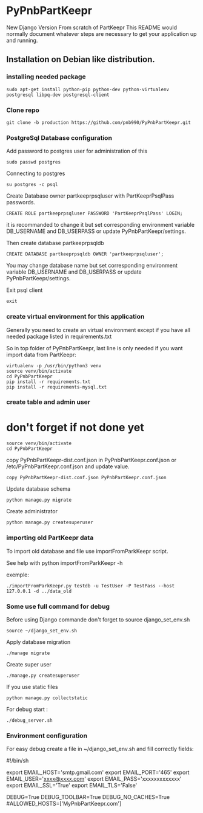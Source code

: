 # PyPnbPartKeepr
New Django Version From scratch of PartKeepr
This README would normally document whatever steps are necessary to get your application up and running.

## Installation on Debian like distribution.


### installing needed package
```
sudo apt-get install python-pip python-dev python-virtualenv postgresql libpq-dev postgresql-client
```

### Clone repo
```
git clone -b production https://github.com/pnb990/PyPnbPartKeepr.git
```

### PostgreSql Database configuration

Add password to postgres user for administration of this

```
sudo passwd postgres
```

Connecting to postgres
```
su postgres -c psql
```

Create Database owner partkeeprpsqluser with PartKeeprPsqlPass passwords.
```
CREATE ROLE partkeeprpsqluser PASSWORD 'PartKeeprPsqlPass' LOGIN;
```
it is recommanded to change it but set corresponding environment variable DB_USERNAME and DB_USERPASS
or update PyPnbPartKeepr/settings.

Then create database partkeeprpsqldb
```
CREATE DATABASE partkeeprpsqldb OWNER 'partkeeprpsqluser';
```
You may change database name but set corresponding environment variable DB_USERNAME and DB_USERPASS
or update PyPnbPartKeepr/settings.

Exit psql client
```
exit
```

### create virtual environment for this application

Generally you need to create an virtual environment except if you have all needed package listed in requirements.txt

So in top folder of PyPnbPartKeepr, last line is only needed if you want import data from PartKeepr:
```
virtualenv -p /usr/bin/python3 venv
source venv/bin/activate
cd PyPnbPartKeepr
pip install -r requirements.txt
pip install -r requirements-mysql.txt
```

### create table and admin user

# don't forget if not done yet
```
source venv/bin/activate
cd PyPnbPartKeepr
```

copy PyPnbPartKeepr-dist.conf.json in PyPnbPartKeepr.conf.json or /etc/PyPnbPartKeepr.conf.json and update value.
```
copy PyPnbPartKeepr-dist.conf.json PyPnbPartKeepr.conf.json
```

Update database schema
```
python manage.py migrate
```

Create administrator
```
python manage.py createsuperuser
```

### importing old PartKeepr data

To import old database and file use importFromParkKeepr script.

See help with python importFromParkKeepr -h 

exemple:
```
./importFromParkKeepr.py testdb -u TestUser -P TestPass --host 127.0.0.1 -d ../data_old
```



### Some use full command for debug

Before using Django commande don't forget to source django_set_env.sh

```
source ~/django_set_env.sh
```

Apply database migration

```
./manage migrate
```

Create super user

```
./manage.py createsuperuser
```

If you use static files
```
python manage.py collectstatic
```

For debug start :
```
./debug_server.sh
```

### Environment configuration

For easy debug create a file in ~/django_set_env.sh and fill correctly fields:

#!/bin/sh

export EMAIL_HOST='smtp.gmail.com'
export EMAIL_PORT='465'
export EMAIL_USER='xxxx@xxxx.com'
export EMAIL_PASS='xxxxxxxxxxxxx'
export EMAIL_SSL='True'
export EMAIL_TLS='False'

DEBUG=True
DEBUG_TOOLBAR=True
DEBUG_NO_CACHES=True
#ALLOWED_HOSTS=['MyPnbPartKeepr.com']

```

